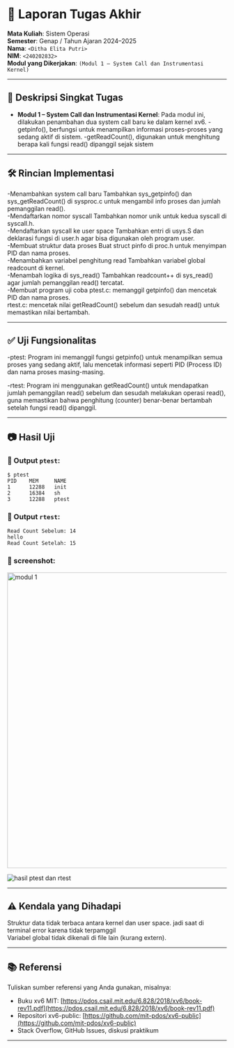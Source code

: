 # 📝 Laporan Tugas Akhir

**Mata Kuliah**: Sistem Operasi  
**Semester**: Genap / Tahun Ajaran 2024–2025  
**Nama**: `<Ditha Elita Putri>`  
**NIM**: `<240202832>`  
**Modul yang Dikerjakan**:
`(Modul 1 – System Call dan Instrumentasi Kernel)`

---

## 📌 Deskripsi Singkat Tugas

* **Modul 1 – System Call dan Instrumentasi Kernel**:
Pada modul ini, dilakukan penambahan dua system call baru ke dalam kernel xv6.
-getpinfo(), berfungsi untuk menampilkan informasi proses-proses yang sedang aktif di sistem.
-getReadCount(), digunakan untuk menghitung berapa kali fungsi read() dipanggil sejak sistem

---

## 🛠️ Rincian Implementasi


-Menambahkan system call baru
Tambahkan sys_getpinfo() dan sys_getReadCount() di sysproc.c untuk mengambil info proses dan jumlah pemanggilan read().  
-Mendaftarkan nomor syscall
Tambahkan nomor unik untuk kedua syscall di syscall.h.  
-Mendaftarkan syscall ke user space
Tambahkan entri di usys.S dan deklarasi fungsi di user.h agar bisa digunakan oleh program user.  
-Membuat struktur data proses
Buat struct pinfo di proc.h untuk menyimpan PID dan nama proses.  
-Menambahkan variabel penghitung read
Tambahkan variabel global readcount di kernel.  
-Menambah logika di sys_read()
Tambahkan readcount++ di sys_read() agar jumlah pemanggilan read() tercatat.  
-Membuat program uji coba
ptest.c: memanggil getpinfo() dan mencetak PID dan nama proses.  
rtest.c: mencetak nilai getReadCount() sebelum dan sesudah read() untuk memastikan nilai bertambah.  

---


## ✅ Uji Fungsionalitas

-ptest:
Program ini memanggil fungsi getpinfo() untuk menampilkan semua proses yang sedang aktif, lalu mencetak informasi seperti PID (Process ID) dan nama proses masing-masing.  
  
-rtest:
Program ini menggunakan getReadCount() untuk mendapatkan jumlah pemanggilan read() sebelum dan sesudah melakukan operasi read(), guna memastikan bahwa penghitung (counter) benar-benar bertambah setelah fungsi read() dipanggil.  

---

## 📷 Hasil Uji


### 📍 Output `ptest`:

```
$ ptest
PID    MEM     NAME  
1      12288   init  
2      16384   sh  
3      12288   ptest  
```

### 📍 Output `rtest`:

```
Read Count Sebelum: 14  
hello  
Read Count Setelah: 15  
```

### 📸 screenshot:
<img width="1000" height="679" alt="modul 1" src="https://github.com/user-attachments/assets/8899cd59-30a3-4ac4-b8c1-11d5a778d17c" />

![hasil ptest dan rtest](./screenshots/modul1.png)


---

## ⚠️ Kendala yang Dihadapi

Struktur data tidak terbaca antara kernel dan user space. jadi saat di terminal error karena tidak terpamggil  
Variabel global tidak dikenali di file lain (kurang extern).

---

## 📚 Referensi

Tuliskan sumber referensi yang Anda gunakan, misalnya:

* Buku xv6 MIT: [https://pdos.csail.mit.edu/6.828/2018/xv6/book-rev11.pdf](https://pdos.csail.mit.edu/6.828/2018/xv6/book-rev11.pdf)
* Repositori xv6-public: [https://github.com/mit-pdos/xv6-public](https://github.com/mit-pdos/xv6-public)
* Stack Overflow, GitHub Issues, diskusi praktikum

---
